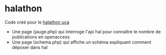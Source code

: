 # halathon
Code créé pour le [halathon uca](https://bu.uca.fr/ressources/hal-clermont/open-access-weeks)

- Une page (jauge.php) qui interroge l'api hal pour connaître le nombre de publications en openaccess
- Une page (schema.php) qui affiche un schéma expliquant comment déposer dans hal
